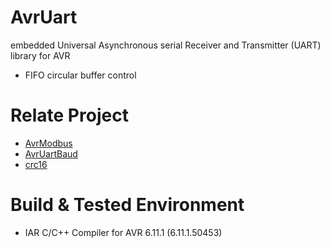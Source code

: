 # AvrUart
embedded Universal Asynchronous serial Receiver and Transmitter (UART) library for AVR

- FIFO circular buffer control

# Relate Project
- [AvrModbus](https://github.com/TimerOverflow/AvrModbus)
- [AvrUartBaud](https://github.com/TimerOverflow/AvrUartBaud)
- [crc16](https://github.com/TimerOverflow/crc16)

# Build & Tested Environment
- IAR C/C++ Compiler for AVR 6.11.1 (6.11.1.50453)
